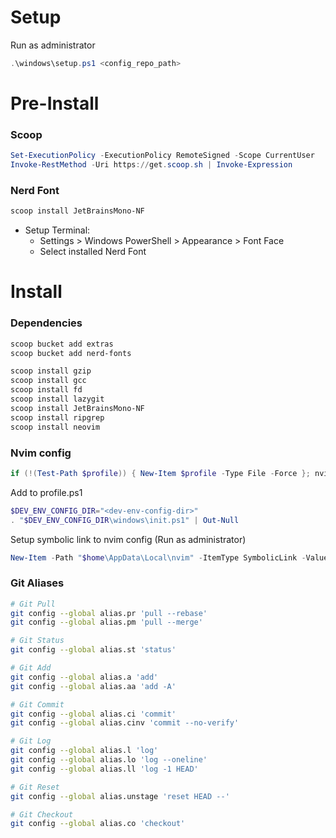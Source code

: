 # Setup

Run as administrator

```ps1
.\windows\setup.ps1 <config_repo_path>
```
# Pre-Install

### Scoop

```powershell
Set-ExecutionPolicy -ExecutionPolicy RemoteSigned -Scope CurrentUser
Invoke-RestMethod -Uri https://get.scoop.sh | Invoke-Expression
```

### Nerd Font

```powershell
scoop install JetBrainsMono-NF
```

- Setup Terminal:
  - Settings > Windows PowerShell > Appearance > Font Face
  - Select installed Nerd Font

# Install

### Dependencies

```powershell
scoop bucket add extras
scoop bucket add nerd-fonts

scoop install gzip
scoop install gcc
scoop install fd
scoop install lazygit
scoop install JetBrainsMono-NF
scoop install ripgrep
scoop install neovim
```

### Nvim config

```powershell
if (!(Test-Path $profile)) { New-Item $profile -Type File -Force }; nvim $profile
```

Add to profile.ps1

```powershell
$DEV_ENV_CONFIG_DIR="<dev-env-config-dir>"
. "$DEV_ENV_CONFIG_DIR\windows\init.ps1" | Out-Null
```

Setup symbolic link to nvim config (Run as administrator)

```powershell
New-Item -Path "$home\AppData\Local\nvim" -ItemType SymbolicLink -Value "<dev-env-config-dir>\config\nvim"
```

### Git Aliases

```bash
# Git Pull
git config --global alias.pr 'pull --rebase'
git config --global alias.pm 'pull --merge'

# Git Status
git config --global alias.st 'status'

# Git Add
git config --global alias.a 'add'
git config --global alias.aa 'add -A'

# Git Commit
git config --global alias.ci 'commit'
git config --global alias.cinv 'commit --no-verify'

# Git Log
git config --global alias.l 'log'
git config --global alias.lo 'log --oneline'
git config --global alias.ll 'log -1 HEAD'

# Git Reset
git config --global alias.unstage 'reset HEAD --'

# Git Checkout
git config --global alias.co 'checkout'
```
